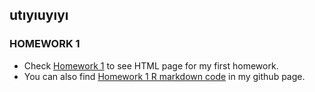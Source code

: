 
## utıyıuyıyı

### HOMEWORK 1

* Check [Homework 1](IE360_HW-1.html) to see HTML page for my first homework. 
* You can also find [Homework 1 R markdown code](https://github.com/BU-IE-360/spring24-tuncay444/blob/main/IE360_HW%231.Rmd) in my github page.
